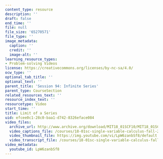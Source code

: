 ```yaml
---
content_type: resource
description: ''
draft: false
end_time: ''
file: null
file_size: '65270571'
file_type: ''
image_metadata:
  caption: ''
  credit: ''
  image-alt: ''
learning_resource_types:
- Problem-solving Videos
license: https://creativecommons.org/licenses/by-nc-sa/4.0/
ocw_type: ''
optional_tab_title: ''
optional_text: ''
parent_title: 'Session 94: Infinite Series'
parent_type: CourseSection
related_resources_text: ''
resource_index_text: ''
resourcetype: Video
start_time: ''
title: Limit of a Series
uid: efcee0c1-28c0-baa1-d742-8326eface084
video_files:
  archive_url: http://www.archive.org/download/MIT18_01SCF10/MIT18_01SCF10Rec_72_300k.mp4
  video_captions_file: /courses/18-01sc-single-variable-calculus-fall-2010/9974b68eda315e7b82537d9662a708aa_LpW6zanbSf8.vtt
  video_thumbnail_file: https://img.youtube.com/vi/LpW6zanbSf8/default.jpg
  video_transcript_file: /courses/18-01sc-single-variable-calculus-fall-2010/1e5ccedb87c9ab1f831e9597da842b07_LpW6zanbSf8.pdf
video_metadata:
  youtube_id: LpW6zanbSf8
---
```

